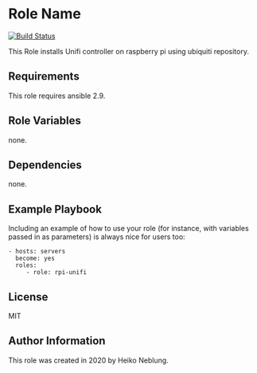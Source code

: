 Role Name
=========

[![Build Status](https://travis-ci.com/ThirstySpace/ansible-role-rpi-unifi.svg?branch=master)](https://travis-ci.com/ThirstySpace/ansible-role-rpi-unifi)

This Role installs Unifi controller on raspberry pi using ubiquiti repository.

Requirements
------------

This role requires ansible 2.9.

Role Variables
--------------

none.

Dependencies
------------

none.

Example Playbook
----------------

Including an example of how to use your role (for instance, with variables passed in as parameters) is always nice for users too:

    - hosts: servers
      become: yes
      roles:
         - role: rpi-unifi

License
-------

MIT

Author Information
------------------

This role was created in 2020 by Heiko Neblung.
